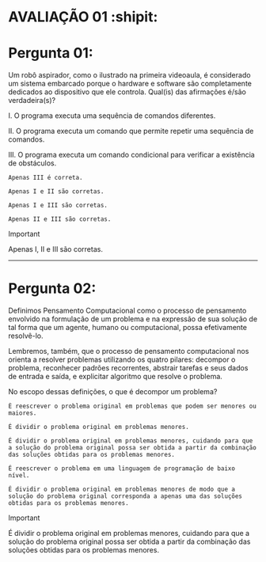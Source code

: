 # AVALIAÇÃO 01 :shipit:
# Pergunta 01:
Um robô aspirador, como o ilustrado na primeira videoaula, é considerado um sistema embarcado porque o hardware e software são completamente dedicados ao dispositivo que ele controla. Qual(is) das afirmações é/são verdadeira(s)? 

I. O programa executa uma sequência de comandos diferentes. 

II. O programa executa um comando que permite repetir uma sequência de comandos. 

III. O programa executa um comando condicional para verificar a existência de obstáculos.

    Apenas III é correta.

    Apenas I e II são corretas.

    Apenas I e III são corretas.

    Apenas II e III são corretas. 

> [!IMPORTANT]
> Apenas I, II e III são corretas.

-------

# Pergunta 02:
Definimos Pensamento Computacional como o processo de pensamento envolvido na formulação de um problema e na expressão de sua solução de tal forma que um agente, humano ou computacional, possa efetivamente resolvê-lo. 

Lembremos, também, que o processo de pensamento computacional nos orienta a resolver problemas utilizando os quatro pilares: decompor o problema, reconhecer padrões recorrentes, abstrair tarefas e seus dados de entrada e saída, e explicitar algoritmo que resolve o problema. 

No escopo dessas definições, o que é decompor um problema?

    É reescrever o problema original em problemas que podem ser menores ou maiores. 

    É dividir o problema original em problemas menores.

    É dividir o problema original em problemas menores, cuidando para que a solução do problema original possa ser obtida a partir da combinação das soluções obtidas para os problemas menores. 

    É reescrever o problema em uma linguagem de programação de baixo nível. 

    É dividir o problema original em problemas menores de modo que a solução do problema original corresponda a apenas uma das soluções obtidas para os problemas menores.

> [!IMPORTANT]
> É dividir o problema original em problemas menores, cuidando para que a solução do problema original possa ser obtida a partir da combinação das soluções obtidas para os problemas menores.